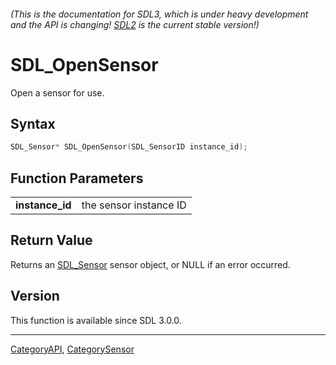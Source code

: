 ###### (This is the documentation for SDL3, which is under heavy development and the API is changing! [SDL2](https://wiki.libsdl.org/SDL2/) is the current stable version!)
# SDL_OpenSensor

Open a sensor for use.

## Syntax

```c
SDL_Sensor* SDL_OpenSensor(SDL_SensorID instance_id);

```

## Function Parameters

|                     |                        |
| ------------------- | ---------------------- |
| **instance_id**     | the sensor instance ID |

## Return Value

Returns an [SDL_Sensor](SDL_Sensor) sensor object, or NULL if an error
occurred.

## Version

This function is available since SDL 3.0.0.

----
[CategoryAPI](CategoryAPI), [CategorySensor](CategorySensor)


